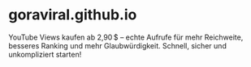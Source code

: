 # goraviral.github.io
YouTube Views kaufen ab 2,90 $ – echte Aufrufe für mehr Reichweite, besseres Ranking und mehr Glaubwürdigkeit. Schnell, sicher und unkompliziert starten!
